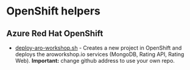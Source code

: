 # OpenShift helpers

## Azure Red Hat OpenShift

* [deploy-aro-workshop.sh](deploy-aro-workshop.sh) - Creates a new project in OpenShift and deploys the aroworkshop.io services (MongoDB, Rating API, Rating Web). **Important:** change github address to use your own repo. 